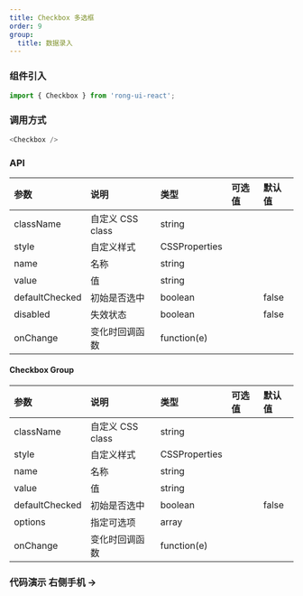 ```yaml
---
title: Checkbox 多选框
order: 9
group:
  title: 数据录入
---
```


### 组件引入
```js
import { Checkbox } from 'rong-ui-react';
```

### 调用方式
```js
<Checkbox />
```
### API

| 参数      | 说明    | 类型      | 可选值       | 默认值   |
|:--------|:--------|:--------|:--------|:--------|
| className | 自定义 CSS class | string | | |
| style | 自定义样式 | CSSProperties | | |
| name | 名称 | string | | |
| value | 值 | string | | |
| defaultChecked | 初始是否选中 | boolean | | false |
| disabled | 失效状态 | boolean | | false |
| onChange | 变化时回调函数 | function(e) | | |


#### Checkbox Group

| 参数      | 说明    | 类型      | 可选值       | 默认值   |
|:--------|:--------|:--------|:--------|:--------|
| className | 自定义 CSS class | string | | |
| style | 自定义样式 | CSSProperties | | |
| name | 名称 | string | | |
| value | 值 | string | | |
| defaultChecked | 初始是否选中 | boolean | | false |
| options | 指定可选项 | array | | |
| onChange | 变化时回调函数 | function(e) | | |


### 代码演示 <Badge> 右侧手机 → </Badge>
<code src="./demo.jsx"></code>
